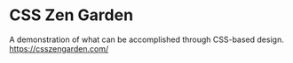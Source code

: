 # CSS Zen Garden
 A demonstration of what can be accomplished through CSS-based design. https://csszengarden.com/
